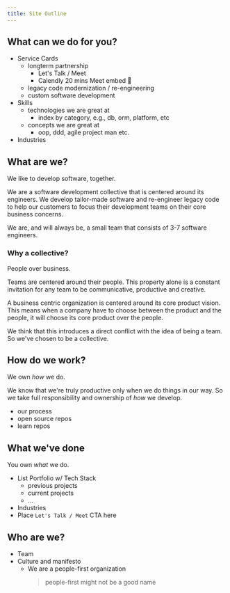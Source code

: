 ```yaml
---
title: Site Outline
---
```


## What can we do for you?

- Service Cards
  - longterm partnership
    - Let's Talk / Meet
    - Calendly 20 mins Meet embed :thinking:
  - legacy code modernization / re-engineering
  - custom software development
- Skills
  - technologies we are great at
    - index by category, e.g., db, orm, platform, etc
  - concepts we are great at
    - oop, ddd, agile project man etc.
- Industries

## What are we?

We like to develop software, together.

We are a software development collective that is centered around its engineers.
We develop tailor-made software and re-engineer legacy code to help our
customers to focus their development teams on their core business concerns.

We are, and will always be, a small team that consists of 3-7 software
engineers.

### Why a collective?

People over business.

Teams are centered around their people. This property alone is a constant
invitation for any team to be communicative, productive and creative.

A business centric organization is centered around its core product vision. This
means when a company have to choose between the product and the people, it will
choose its core product over the people.

We think that this introduces a direct conflict with the idea of being a team.
So we've chosen to be a collective.

## How do we work?

We own _how_ we do.

We know that we're truly productive only when we do things in our way. So we
take full responsibility and ownership of _how_ we develop.

- our process
- open source repos
- learn repos

## What we've done

You own _what_ we do.

- List Portfolio w/ Tech Stack
  - previous projects
  - current projects
  - ...
- Industries
- Place `Let's Talk / Meet` CTA here

## Who are we?

- Team
- Culture and manifesto
  - We are a people-first organization
    > people-first might not be a good name
